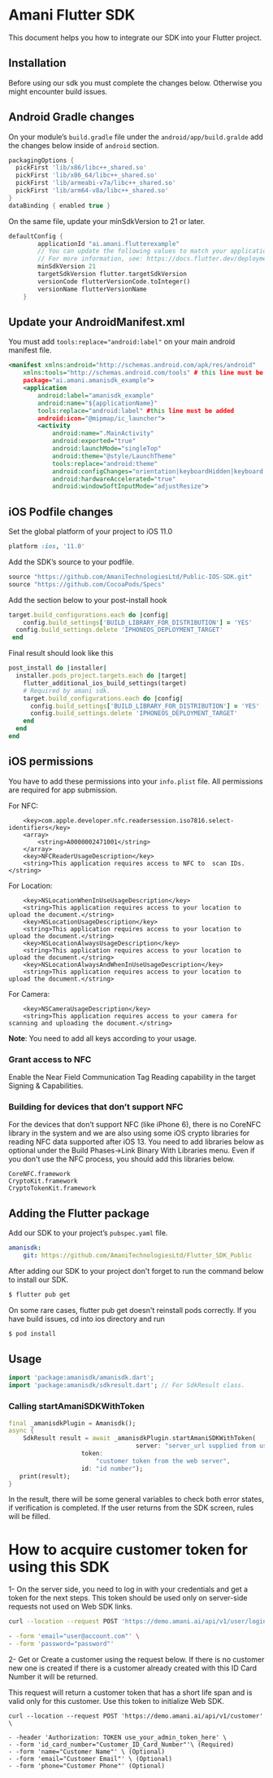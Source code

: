 # Amani Flutter SDK

This document helps you how to integrate our SDK into your Flutter project.

## Installation
Before using our sdk you must complete the changes below. Otherwise you might encounter build issues.

## Android Gradle changes

On your module’s `build.gradle` file under the `android/app/build.gralde` add the changes below inside of `android` section.

```groovy
packagingOptions {
  pickFirst 'lib/x86/libc++_shared.so'
  pickFirst 'lib/x86_64/libc++_shared.so'
  pickFirst 'lib/armeabi-v7a/libc++_shared.so'
  pickFirst 'lib/arm64-v8a/libc++_shared.so'
}
dataBinding { enabled true }
```

On the same file, update your minSdkVersion to 21 or later.

```dart
defaultConfig {
        applicationId "ai.amani.flutterexample"
        // You can update the following values to match your application needs.
        // For more information, see: https://docs.flutter.dev/deployment/android#reviewing-the-build-configuration.
        minSdkVersion 21
        targetSdkVersion flutter.targetSdkVersion
        versionCode flutterVersionCode.toInteger()
        versionName flutterVersionName
    }
```

## Update your AndroidManifest.xml

You must add `tools:replace="android:label"` on your main android manifest file.

```xml
<manifest xmlns:android="http://schemas.android.com/apk/res/android"
    xmlns:tools="http://schemas.android.com/tools" # this line must be added
    package="ai.amani.amanisdk_example">
	<application
        android:label="amanisdk_example"
        android:name="${applicationName}"
        tools:replace="android:label" #this line must be added
        android:icon="@mipmap/ic_launcher">
        <activity
            android:name=".MainActivity"
            android:exported="true"
            android:launchMode="singleTop"
            android:theme="@style/LaunchTheme"
            tools:replace="android:theme" 
            android:configChanges="orientation|keyboardHidden|keyboard|screenSize|smallestScreenSize|locale|layoutDirection|fontScale|screenLayout|density|uiMode"
            android:hardwareAccelerated="true"
            android:windowSoftInputMode="adjustResize">
```

## iOS Podfile changes

Set the global platform of your project to iOS 11.0

```ruby
platform :ios, '11.0'
```

Add the SDK’s source to your podfile.

```ruby
source "https://github.com/AmaniTechnologiesLtd/Public-IOS-SDK.git"
source "https://github.com/CocoaPods/Specs"
```

Add the section below to your post-install hook

```ruby
target.build_configurations.each do |config|
	config.build_settings['BUILD_LIBRARY_FOR_DISTRIBUTION'] = 'YES'
  config.build_settings.delete 'IPHONEOS_DEPLOYMENT_TARGET'
 end
```

Final result should look like this

```ruby
post_install do |installer|
  installer.pods_project.targets.each do |target|
    flutter_additional_ios_build_settings(target)
    # Required by amani sdk.
    target.build_configurations.each do |config|
      config.build_settings['BUILD_LIBRARY_FOR_DISTRIBUTION'] = 'YES'
      config.build_settings.delete 'IPHONEOS_DEPLOYMENT_TARGET'
    end
  end
end
```

## iOS permissions

You have to add these permissions into your `info.plist` file. All permissions are required for app submission.

For NFC:

```
    <key>com.apple.developer.nfc.readersession.iso7816.select-identifiers</key>
	<array>
		<string>A0000002471001</string>
	</array>
	<key>NFCReaderUsageDescription</key>
	<string>This application requires access to NFC to  scan IDs.</string>
```

For Location:

```
	<key>NSLocationWhenInUseUsageDescription</key>
	<string>This application requires access to your location to upload the document.</string>
	<key>NSLocationUsageDescription</key>
	<string>This application requires access to your location to upload the document.</string>
	<key>NSLocationAlwaysUsageDescription</key>
	<string>This application requires access to your location to upload the document.</string>
	<key>NSLocationAlwaysAndWhenInUseUsageDescription</key>
	<string>This application requires access to your location to upload the document.</string>
```

For Camera:

```
	<key>NSCameraUsageDescription</key>
	<string>This application requires access to your camera for scanning and uploading the document.</string>
```

**Note**: You need to add all keys according to your usage.

### **Grant access to NFC**

Enable the Near Field Communication Tag Reading capability in the target Signing & Capabilities.

### Building for devices that don’t support NFC

For the devices that don’t support NFC (like iPhone 6), there is no CoreNFC library in the system and we are also using some iOS crypto libraries for reading NFC data supported after iOS 13. You need to add libraries below as optional under the Build Phases->Link Binary With Libraries menu. Even if you don't use the NFC process, you should add this libraries below.

```
CoreNFC.framework
CryptoKit.framework
CryptoTokenKit.framework
```

## Adding the Flutter package
Add our SDK to your project’s `pubspec.yaml` file.

```yaml
amanisdk:
    git: https://github.com/AmaniTechnologiesLtd/Flutter_SDK_Public
```

After adding our SDK to your project don't forget to run the command below to install our SDK.

```bash
$ flutter pub get
```

On some rare cases, flutter pub get doesn't reinstall pods correctly. If you have build issues, cd into ios directory and run 

```bash
$ pod install
```

## Usage

```dart
import 'package:amanisdk/amanisdk.dart';
import 'package:amanisdk/sdkresult.dart'; // For SdkResult class.
```

### Calling startAmaniSDKWithToken

```dart
final _amanisdkPlugin = Amanisdk();
async {
	SdkResult result = await _amanisdkPlugin.startAmaniSDKWithToken(
								   server: "server_url supplied from us.",
                    token:
                        "customer token from the web server",
                    id: "id number");
   print(result);
}
```

In the result, there will be some general variables to check both error states, if verification is completed. If the user returns from the SDK screen, rules will be filled.

# How to acquire customer token for using this SDK
1- On the server side, you need to log in with your credentials and get a token for the next steps. This token should be used only on server-side requests not used on Web SDK links.
```bash
curl --location --request POST 'https://demo.amani.ai/api/v1/user/login/' \

- -form 'email="user@account.com"' \
- -form 'password="password"'
```
2- Get or Create a customer using the request below. If there is no customer new one is created if there is a customer already created with this ID Card Number it will be returned.

This request will return a customer token that has a short life span and is valid only for this customer. Use this token to initialize Web SDK.
```
curl --location --request POST 'https://demo.amani.ai/api/v1/customer' \

- -header 'Authorization: TOKEN use_your_admin_token_here' \
- -form 'id_card_number="Customer_ID_Card_Number"'\ (Required)
- -form 'name="Customer Name"' \ (Optional)
- -form 'email="Customer Email"' \ (Optional)
- -form 'phone="Customer Phone"' (Optional)
```
